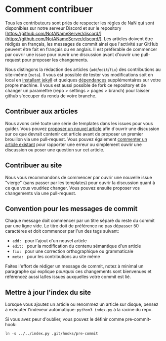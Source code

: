 # Comment contribuer

Tous les contributeurs sont priés de respecter les règles de NaN qui sont disponibles sur notre serveur Discord et sur le repository [https://github.com/NotANameServer/discord/](https://github.com/NotANameServer/discord/). Les articles doivent être rédigés en français, les messages de commit ainsi que l'activité sur GitHub peuvent être fait en français ou en anglais. Il est préférable de commencer par ouvrir une issue pour ouvrir une discussion avant d'ouvrir une pull-request pour proposer les changements.

Nous distingons la rédaction des articles (`add`/`edit`/`fix`) des contributions au site-même (`meta`). Il vous est possible de tester vos modifications soit en local en [installant jekyll](https://docs.github.com/en/pages/setting-up-a-github-pages-site-with-jekyll/testing-your-github-pages-site-locally-with-jekyll) et quelques [dépendances](https://github.com/NotANameServer/Not-a-Hub/blob/master/Gemfile) supplémentaires sur votre propre machine. Il vous est aussi possible de fork ce repository et de changer un paramettre (repo > settings > pages > branch) pour laisser github s'occuper du rendu de votre branche.

## Contribuer aux articles

Nous avons créé toute une série de templates dans les issues pour vous guider. Vous pouvez [proposer un nouvel article](https://github.com/NotANameServer/Not-a-Hub/issues/new?assignees=&labels=article&template=proposer-un-article.yaml&title=%5BNOUVEL+ARTICLE%5D+) afin d'ouvrir une discussion sur ce que devrait contenir cet article avant de proposer un premier brouillon via une pull-request. Vous pouvez également [commenter un article existant](https://github.com/NotANameServer/Not-a-Hub/issues/new?assignees=&labels=article&template=commenter-un-article.yaml&title=%5BCommentaire%5D+) pour rapporter une erreur ou simplement ouvrir une discussion ou poser une question sur cet article.

## Contribuer au site

Nous vous recommandons de commencer par ouvrir une nouvelle issue "vierge" (sans passer par les templates) pour ouvrir la discussion quant à ce que vous voudriez changer. Vous pouvez ensuite proposer vos changements via une pull-request.

## Convention pour les messages de commit

Chaque message doit commencer par un titre séparé du reste du commit par une ligne vide. Le titre doit de préférence ne pas dépasser 50 caractères et doit commencer par l'un des tags suivant:

 - `add: ` pour l'ajout d'un nouvel article
 - `edit: ` pour la modification du contenu sémantique d'un article
 - `fix: ` pour une correction orthographique ou grammaticale
 - `meta: ` pour les contributions au site même

Faites l'effort de rédiger un message de commit, notez à minimal un paragraphe qui explique *pourquoi* ces changements sont bienvenues et référencez aussi la/les issues auxquelles votre commit est lié.

## Mettre à jour l'index du site

Lorsque vous ajoutez un article ou renommez un article sur disque, pensez à exécuter l'indexeur automatique: `python3 index.py` à la racine du repo.

Si vous avez peur d'oublier, vous pouvez le définir comme pre-commit-hook:

	ln -s ../../index.py .git/hooks/pre-commit
